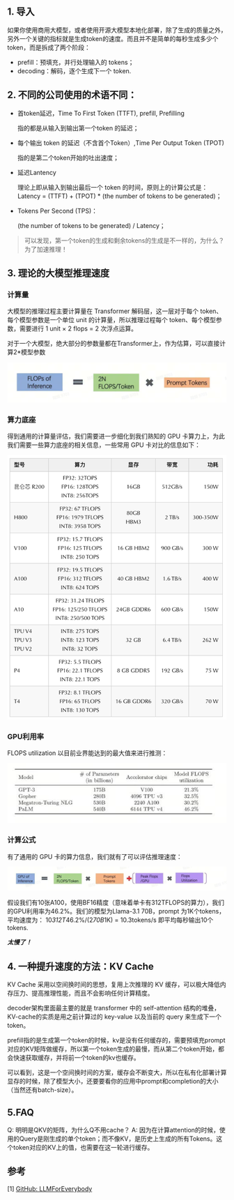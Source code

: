 ## 1. 导入
如果你使用商用大模型，或者使用开源大模型本地化部署，除了生成的质量之外，另外一个关键的指标就是生成token的速度。而且并不是简单的每秒生成多少个token，而是拆成了两个阶段：
- prefill：预填充，并行处理输入的 tokens；
- decoding：解码，逐个生成下一个 token.

## 2. 不同的公司使用的术语不同：
- 首token延迟，Time To First Token (TTFT), prefill, Prefilling

   指的都是从输入到输出第一个token 的延迟；
- 每个输出 token 的延迟（不含首个Token）,Time Per Output Token (TPOT)

  指的是第二个token开始的吐出速度；
- 延迟Lantency
  
  理论上即从输入到输出最后一个 token 的时间，原则上的计算公式是：Latency = (TTFT) + (TPOT) * (the number of tokens to be generated)；
- Tokens Per Second (TPS)：

  (the number of tokens to be generated) / Latency；


> 可以发现，第一个token的生成和剩余tokens的生成是不一样的，为什么？为了加速推理！

## 3. 理论的大模型推理速度
### 计算量
大模型的推理过程主要计算量在 Transformer 解码层，这一层对于每个 token、每个模型参数是一个单位 unit 的计算量，所以推理过程每个 token、每个模型参数，需要进行 1 unit × 2 flops = 2 次浮点运算。

对于一个大模型，绝大部分的参数量都在Transformer上，作为估算，可以直接计算2*模型参数

![alt text](assest/如何评判大模型的输出速度？首Token延迟和其余Token延迟有什么不同？/1.PNG)

### 算力底座
得到通用的计算量评估，我们需要进一步细化到我们熟知的 GPU 卡算力上，为此我们需要一些算力底座的相关信息，一些常用 GPU 卡对比的信息如下：

![alt text](assest/如何评判大模型的输出速度？首Token延迟和其余Token延迟有什么不同？/2.PNG)

### GPU利用率
FLOPS utilization 以目前业界能达到的最大值来进行推测：

![alt text](assest/如何评判大模型的输出速度？首Token延迟和其余Token延迟有什么不同？/3.PNG)

### 计算公式
有了通用的 GPU 卡的算力信息，我们就有了可以评估推理速度：

![alt text](assest/如何评判大模型的输出速度？首Token延迟和其余Token延迟有什么不同？/4.PNG)

假设我们有10张A100，使用BF16精度（意味着单卡有312TFLOPS的算力），我们的GPU利用率为46.2%。我们的模型为Llama-3.1 70B，prompt 为1K个tokens，平均速度为：
10*312T*46.2%/(2*70B*1K) = 10.3tokens/s 即平均每秒输出10个tokens.

***太慢了！***

## 4. 一种提升速度的方法：KV Cache
KV Cache 采用以空间换时间的思想，复用上次推理的 KV 缓存，可以极大降低内存压力、提高推理性能，而且不会影响任何计算精度。

decoder架构里面最主要的就是 transformer 中的 self-attention 结构的堆叠，KV-cache的实质是用之前计算过的 key-value 以及当前的 query 来生成下一个 token。

prefill指的是生成第一个token的时候，kv是没有任何缓存的，需要预填充prompt对应的KV矩阵做缓存，所以第一个token生成的最慢，而从第二个token开始，都会快速获取缓存，并将前一个token的kv也缓存。

可以看到，这是一个空间换时间的方案，缓存会不断变大，所以在私有化部署计算显存的时候，除了模型大小，还要要看你的应用中prompt和completion的大小（当然还有batch-size）。

## 5.FAQ
Q: 明明是QKV的矩阵，为什么Q不用cache？
A: 因为在计算attention的时候，使用的Query是刚生成的单个token；而不像KV，是历史上生成的所有Tokens。这个token对应的KV上的值，也需要在这一轮进行缓存。

## 参考

<div id="refer-anchor-1"></div>

[1] [GitHub: LLMForEverybody](https://github.com/luhengshiwo/LLMForEverybody)